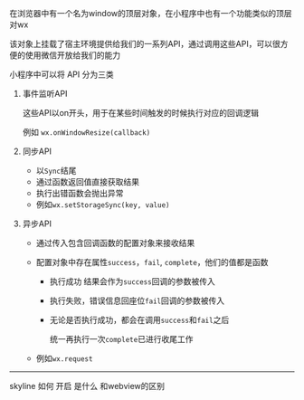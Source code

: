 



在浏览器中有一个名为window的顶层对象，在小程序中也有一个功能类似的顶层对wx

该对象上挂载了宿主环境提供给我们的一系列API，通过调用这些API，可以很方便的使用微信开放给我们的能力



小程序中可以将 API 分为三类

1. 事件监听API

   这些API以on开头，用于在某些时间触发的时候执行对应的回调逻辑 

   例如 `wx.onWindowResize(callback)`

2. 同步API

   + 以`Sync`结尾
   + 通过函数返回值直接获取结果
   + 执行出错函数会抛出异常
   + 例如`wx.setStorageSync(key, value)`

3. 异步API

   + 通过传入包含回调函数的配置对象来接收结果

   + 配置对象中存在属性`success`，`fail`, `complete`，他们的值都是函数

     + 执行成功 结果会作为`success`回调的参数被传入

     + 执行失败，错误信息回座位`fail`回调的参数被传入

     + 无论是否执行成功，都会在调用`success`和`fail`之后

       统一再执行一次`complete`已进行收尾工作

   + 例如`wx.request`







































---

skyline 如何 开启 是什么 和webview的区别

